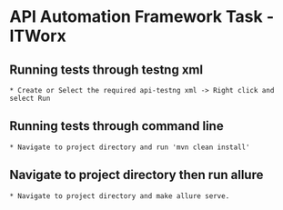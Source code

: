 # API Automation Framework Task - ITWorx


## Running tests through testng xml

    * Create or Select the required api-testng xml -> Right click and select Run

## Running tests through command line  

    * Navigate to project directory and run 'mvn clean install'

## Navigate to project directory then run allure

    * Navigate to project directory and make allure serve.
